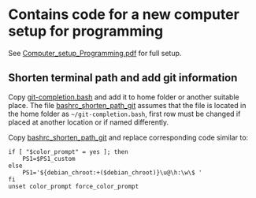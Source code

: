 # Contains code for a new computer setup for programming

See [Computer_setup_Programming.pdf](./Computer_setup_programming.pdf) for full setup.

## Shorten terminal path and add git information
Copy [git-completion.bash](./git-completion.bash) and add it to home folder or another suitable place. The file [bashrc_shorten_path_git](./bashrc_shorten_path_git) assumes that the file is located in the home folder as `~/git-completion.bash`, first row must be changed if placed at another location or if named differently.

Copy [bashrc_shorten_path_git](./bashrc_shorten_path_git) and replace corresponding code similar to:
```
if [ "$color_prompt" = yes ]; then
    PS1=$PS1_custom
else
    PS1='${debian_chroot:+($debian_chroot)}\u@\h:\w\$ '
fi
unset color_prompt force_color_prompt
```
